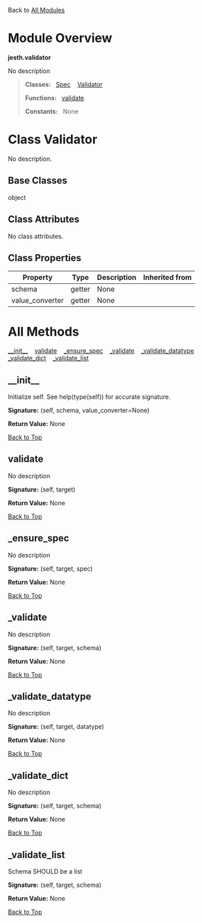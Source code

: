 Back to [All Modules](https://github.com/pyrustic/jesth/blob/master/docs/modules/README.md#readme)

# Module Overview

**jesth.validator**
 
No description

> **Classes:** &nbsp; [Spec](https://github.com/pyrustic/jesth/blob/master/docs/modules/content/jesth.validator/content/classes/Spec.md#class-spec) &nbsp;&nbsp; [Validator](https://github.com/pyrustic/jesth/blob/master/docs/modules/content/jesth.validator/content/classes/Validator.md#class-validator)
>
> **Functions:** &nbsp; [validate](https://github.com/pyrustic/jesth/blob/master/docs/modules/content/jesth.validator/content/functions.md#validate)
>
> **Constants:** &nbsp; None

# Class Validator
No description.

## Base Classes
object

## Class Attributes
No class attributes.

## Class Properties
|Property|Type|Description|Inherited from|
|---|---|---|---|
|schema|getter|None||
|value_converter|getter|None||



# All Methods
[\_\_init\_\_](#__init__) &nbsp;&nbsp; [validate](#validate) &nbsp;&nbsp; [\_ensure\_spec](#_ensure_spec) &nbsp;&nbsp; [\_validate](#_validate) &nbsp;&nbsp; [\_validate\_datatype](#_validate_datatype) &nbsp;&nbsp; [\_validate\_dict](#_validate_dict) &nbsp;&nbsp; [\_validate\_list](#_validate_list)

## \_\_init\_\_
Initialize self.  See help(type(self)) for accurate signature.



**Signature:** (self, schema, value\_converter=None)





**Return Value:** None

[Back to Top](#module-overview)


## validate
No description



**Signature:** (self, target)





**Return Value:** None

[Back to Top](#module-overview)


## \_ensure\_spec
No description



**Signature:** (self, target, spec)





**Return Value:** None

[Back to Top](#module-overview)


## \_validate
No description



**Signature:** (self, target, schema)





**Return Value:** None

[Back to Top](#module-overview)


## \_validate\_datatype
No description



**Signature:** (self, target, datatype)





**Return Value:** None

[Back to Top](#module-overview)


## \_validate\_dict
No description



**Signature:** (self, target, schema)





**Return Value:** None

[Back to Top](#module-overview)


## \_validate\_list
Schema SHOULD be a list



**Signature:** (self, target, schema)





**Return Value:** None

[Back to Top](#module-overview)



